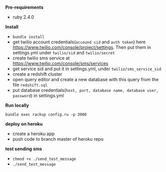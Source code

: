 **Pre-requirements**
* ruby 2.4.0

**Install**

* `bundle install`
* get twilio account credentials(`accound sid` and `auth token`) here https://www.twilio.com/console/project/settings. Then put them in settings.yml under `twilio/sid` and `twilio/secret`
* create twilio sms service at https://www.twilio.com/console/sms/services
* get service sid and put it in settings.yml, under `twilio/sms_service_sid`
* create a redshift cluster
* open query editor and create a new database with this query from the file `redshift.sql`
* put database credentials(`host, port, database name, database user, password`) in settings.yml

**Run locally**

`bundle exec rackup config.ru -p 3000`

**deploy on heroku**

* create a heroku app
* push code to branch master of heroku repo

**test sending sms**
* `chmod +x ./send_test_message`
* `./send_test_message`